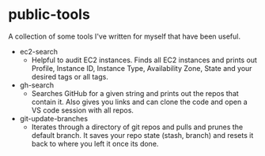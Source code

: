 # public-tools

A collection of some tools I've written for myself that have been useful.

- ec2-search
  - Helpful to audit EC2 instances. Finds all EC2 instances and prints out Profile, Instance ID, Instance Type, Availability Zone, State and your desired tags or all tags.
- gh-search
  -  Searches GitHub for a given string and prints out the repos that contain it. Also gives you links and can clone the code and open a VS code session with all repos.
- git-update-branches
  - Iterates through a directory of git repos and pulls and prunes the default branch. It saves your repo state (stash, branch) and resets it back to where you left it once its done.

